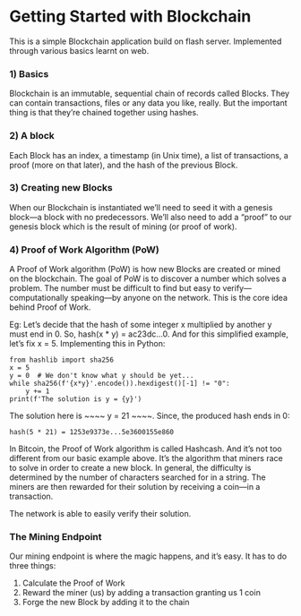 # Getting Started with Blockchain

This is a simple Blockchain application build on flash server. Implemented through various basics learnt on web.

### 1) Basics
Blockchain is an immutable, sequential chain of records called Blocks. They can contain transactions, files or any data you like, really. But the important thing is that they’re chained together using hashes.

### 2) A block
Each Block has an index, a timestamp (in Unix time), a list of transactions, a proof (more on that later), and the hash of the previous Block.

### 3) Creating new Blocks
When our Blockchain is instantiated we’ll need to seed it with a genesis block—a block with no predecessors. We’ll also need to add a “proof” to our genesis block which is the result of mining (or proof of work). 

### 4) Proof of Work Algorithm (PoW)
A Proof of Work algorithm (PoW) is how new Blocks are created or mined on the blockchain. The goal of PoW is to discover a number which solves a problem. The number must be difficult to find but easy to verify—computationally speaking—by anyone on the network. This is the core idea behind Proof of Work.

Eg: Let’s decide that the hash of some integer x multiplied by another y must end in 0. So, hash(x * y) = ac23dc...0. And for this simplified example, let’s fix x = 5. Implementing this in Python:

~~~~
from hashlib import sha256
x = 5
y = 0  # We don't know what y should be yet...
while sha256(f'{x*y}'.encode()).hexdigest()[-1] != "0":
    y += 1
print(f'The solution is y = {y}')
~~~~

The solution here is ~~~~ y = 21 ~~~~. Since, the produced hash ends in 0:

~~~~
hash(5 * 21) = 1253e9373e...5e3600155e860
~~~~

In Bitcoin, the Proof of Work algorithm is called Hashcash. And it’s not too different from our basic example above. It’s the algorithm that miners race to solve in order to create a new block. In general, the difficulty is determined by the number of characters searched for in a string. The miners are then rewarded for their solution by receiving a coin—in a transaction.

The network is able to easily verify their solution.

### The Mining Endpoint
Our mining endpoint is where the magic happens, and it’s easy. It has to do three things:

1) Calculate the Proof of Work
2) Reward the miner (us) by adding a transaction granting us 1 coin
3) Forge the new Block by adding it to the chain